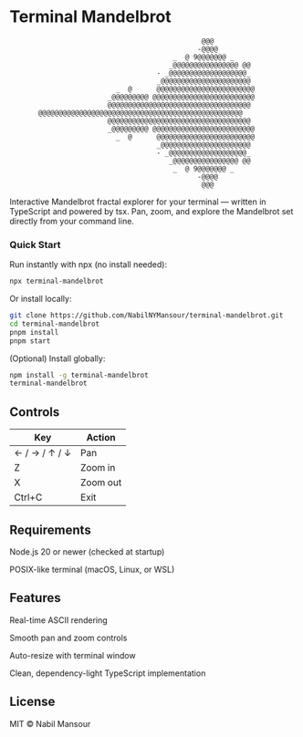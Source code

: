 # Terminal Mandelbrot
```
                                               @@@                              
                                              -@@@@                             
                                        _  @ 9@@@@@@@ _                         
                                       _@@@@@@@@@@@@@@@@ @@                     
                                    - _@@@@@@@@@@@@@@@@@@@_                     
                                    _@@@@@@@@@@@@@@@@@@@@@@                     
                          _  @      @@@@@@@@@@@@@@@@@@@@@@@@                    
                        _@@@@@@@@@ @@@@@@@@@@@@@@@@@@@@@@@@@                    
                        @@@@@@@@@@@@@@@@@@@@@@@@@@@@@@@@@@@                     
       @@@@@@@@@@@@@@@@@@@@@@@@@@@@@@@@@@@@@@@@@@@@@@@@@@                       
                        @@@@@@@@@@@@@@@@@@@@@@@@@@@@@@@@@@@                     
                        _@@@@@@@@@ @@@@@@@@@@@@@@@@@@@@@@@@@                    
                          _  @      @@@@@@@@@@@@@@@@@@@@@@@@                    
                                    _@@@@@@@@@@@@@@@@@@@@@@                     
                                    - _@@@@@@@@@@@@@@@@@@@_                     
                                       _@@@@@@@@@@@@@@@@ @@                     
                                        _  @ 9@@@@@@@ _                         
                                              -@@@@                             
                                               @@@                              
```


Interactive Mandelbrot fractal explorer for your terminal — written in TypeScript and powered by tsx.
Pan, zoom, and explore the Mandelbrot set directly from your command line.

### Quick Start

Run instantly with npx (no install needed):
```bash
npx terminal-mandelbrot
```

Or install locally:
``` bash
git clone https://github.com/NabilNYMansour/terminal-mandelbrot.git
cd terminal-mandelbrot
pnpm install
pnpm start
```

(Optional) Install globally:
```bash
npm install -g terminal-mandelbrot
terminal-mandelbrot
```

## Controls
| Key           | Action   |
| ------------- | -------- |
| ← / → / ↑ / ↓ | Pan      |
| Z             | Zoom in  |
| X             | Zoom out |
| Ctrl+C        | Exit     |

## Requirements

Node.js 20 or newer (checked at startup)

POSIX-like terminal (macOS, Linux, or WSL)

## Features

Real-time ASCII rendering

Smooth pan and zoom controls

Auto-resize with terminal window

Clean, dependency-light TypeScript implementation

## License
MIT © Nabil Mansour

